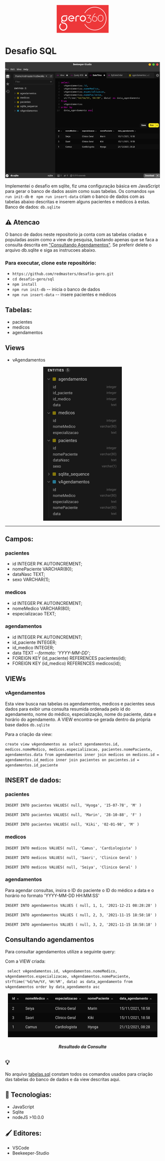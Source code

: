 <div align="center">
  <img src="../prints/geroLogo.png">
</div>

# Desafio SQL

<div align="center">
  <img src="../prints/beekeeper.png">
</div>

Implementei o desafio em sqlite, fiz uma configuração básica em JavaScript para gerar o banco de dados assim como suas tabelas. Os comandos ``npm run init-db`` e `` npm run insert-data`` criam o banco de dados com as tabelas abaixo descritas e inserem alguns pacientes e médicos à estas.
Banco de dados: ``db.sqlite``

## ⚠️ Atencao
O banco de dados neste repositorio ja conta com as tabelas criadas e populadas assim como a view de pesquisa, bastando apenas que se faca a consulta descrita em ["Consultando Agendamentos"](#consultando-agendamentos). Se preferir delete o arquivo db.sqlite e siga as instrucoes abaixo.


### Para executar, clone este repositório:
- ``https://github.com/redmasters/desafio-gero.git ``
- ``cd desafio-gero/sql ``
- ``npm install``
- ``npm run init-db`` -- inicia o banco de dados
- ``npm run insert-data`` -- insere pacientes e médicos



## Tabelas: 
- pacientes
- medicos
- agendamentos

## Views
- vAgendamentos

<div align="center">
  <img src="../prints/tabelas.png">
</div>


---
## Campos:
### pacientes
- id INTEGER PK AUTOINCREMENT;
- nomePaciente VARCHAR(80);
- dataNasc TEXT;
- sexo VARCHAR(1);

### medicos
- id INTEGER PK AUTOINCREMENT;
- nomeMedico VARCHAR(80);
- especializacao TEXT;

### agendamentos
- id INTEGER PK AUTOINCREMENT;
- id_paciente INTEGER;
- id_medico INTEGER;
- data TEXT _--formato: 'YYYY-MM-DD'_;
- FOREIGN KEY (id_paciente) REFERENCES pacientes(id);
- FOREIGN KEY (id_medico) REFERENCES medicos(id);

## VIEWs
### vAgendamentos
Esta view busca nas tabelas os agendamentos, medicos e pacientes seus dados para exibir uma consulta resumida ordenada pelo id do agendamento, nome do médico, especialização, nome do paciente, data e horário do agendamento. A VIEW encontra-se gerada dentro da própria base dados ``db.sqlite``

Para a criação da view:

`` create view vAgendamentos as
select
  agendamentos.id,
  medicos.nomeMedico,
  medicos.especializacao,
  pacientes.nomePaciente,
  agendamentos.data
from
  agendamentos
  inner join medicos on medicos.id = agendamentos.id_medico
  inner join pacientes on pacientes.id = agendamentos.id_paciente
  ``


## INSERT de dados:
### pacientes

``INSERT INTO pacientes VALUES(
    null,
    'Hyoga',
    '15-07-78',
    'M'
)``

``INSERT INTO pacientes VALUES(
    null,
    'Marin',
    '28-10-88',
    'F'
)``

``INSERT INTO pacientes VALUES(
    null,
    'Kiki',
    '02-01-98',
    'M'
)``


### medicos
``INSERT INTO medicos VALUES(
    null,
    'Camus',
    'Cardiologista'
)
``

``INSERT INTO medicos VALUES(
    null,
    'Saori',
    'Clinico Geral'
)
``

``INSERT INTO medicos VALUES(
    null,
    'Seiya',
    'Clinico Geral'
)``

### agendamentos
Para agendar consultas, insira o ID do paciente o ID do médico a data e o horário no formato 'YYYY-MM-DD HH:MM:SS'

``INSERT INTO agendamentos VALUES (
    null,
    1,
    1,
    '2021-12-21 08:28:28'
)
``

``INSERT INTO agendamentos VALUES (
    null,
    2,
    3,
    '2021-11-15 18:58:18'
)``

``INSERT INTO agendamentos VALUES (
    null,
    3,
    2,
    '2021-11-15 18:58:18'
)``

## Consultando agendamentos
Para consultar agendamentos utilize a seguinte query:

Com a VIEW criada:

`` 
select
  vAgendamentos.id,
  vAgendamentos.nomeMedico,
  vAgendamentos.especializacao,
  vAgendamentos.nomePaciente,
  strftime('%d/%m/%Y, %H:%M', data) as data_agendamento
from
  vAgendamentos
order by
  data_agendamento asc
``

<div align="center">
  <img src="../prints/datahora.png">
  <h5>Resultado da Consulta</h5>
</div>


## 💡
No arquivo [tabelas.sql](./tabelas.sql) constam todos os comandos usados para criação das tabelas do banco de dados e da view descritas aqui.

## 🚀 Tecnologias:

- JavaScript
- Sqlite
- nodeJS >10.0.0

## 🖌️ Editores:
- VSCode
- Beekeeper-Studio


